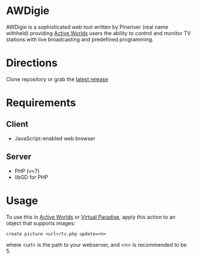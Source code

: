 # AWDigie
AWDigie is a sophisticated web tool written by Pineriver (real name withheld) providing [Active Worlds](https://activeworlds.com/) users the ability to control and monitor TV stations with live broadcasting and predefined programming.

# Directions
Clone repository or grab the [latest release](oliverbooth/awdigie/releases)

# Requirements
## Client
* JavaScript-enabled web browser

## Server
* PHP (v<7)
* libGD for PHP

# Usage
To use this in [Active Worlds](https://activeworlds.com/) or [Virtual Paradise](https://virtualparadise.org/), apply this action to an object that supports images:

```
create picture <url>/tv.php update=<n>
```

where \<url\> is the path to your webserver, and \<n\> is recommended to be 5.